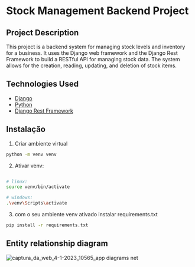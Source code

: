 # Stock Management Backend Project

## Project Description
This project is a backend system for managing stock levels and inventory for a business. It uses the Django web framework and the Django Rest Framework to build a RESTful API for managing stock data. The system allows for the creation, reading, updating, and deletion of stock items.

## Technologies Used
- [Django](https://www.djangoproject.com/)
- [Python](https://www.python.org/)
- [Django Rest Framework](https://www.django-rest-framework.org/)

## Instalação
 1. Criar ambiente virtual
```bash
python -m venv venv
```

2. Ativar venv:
```bash

# linux:
source venv/bin/activate

# windows:
.\venv\Scripts\activate
```

3. com o seu ambiente venv ativado
instalar requirements.txt
```bash
pip install -r requirements.txt
```

## Entity relationship diagram
![captura_da_web_4-1-2023_10565_app diagrams net](https://user-images.githubusercontent.com/92169034/213777489-cee87b4b-4cd6-4c7a-915b-0d00123a0dc5.jpg)
